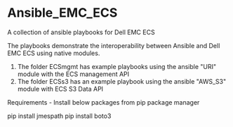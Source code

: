 # Ansible_EMC_ECS
A collection of ansible playbooks for Dell EMC ECS

The playbooks demonstrate the interoperability between Ansible and Dell EMC ECS using native modules.
1. The folder ECSmgmt has example playbooks using the ansible "URI" module with the ECS management API
2. The folder ECSs3 has an example playbook using the ansible "AWS_S3" module with ECS S3 Data API

Requirements - Install below packages from pip package manager

pip install jmespath
pip install boto3
